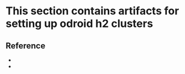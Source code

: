 # This section contains artifacts for setting up odroid h2 clusters

## Reference

- [](https://odroid.com/dokuwiki/doku.php?id=en:c1_ubuntu_minimal)
- 